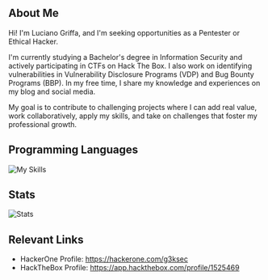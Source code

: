 ## About Me

Hi! I'm Luciano Griffa, and I'm seeking opportunities as a Pentester or Ethical Hacker.

I'm currently studying a Bachelor's degree in Information Security and actively participating in CTFs on Hack The Box. I also work on identifying vulnerabilities in Vulnerability Disclosure Programs (VDP) and Bug Bounty Programs (BBP). In my free time, I share my knowledge and experiences on my blog and social media.

My goal is to contribute to challenging projects where I can add real value, work collaboratively, apply my skills, and take on challenges that foster my professional growth.

## Programming Languages
![My Skills](https://skillicons.dev/icons?i=js,python,bash&theme=dark)
## Stats
![Stats](http://github-profile-summary-cards.vercel.app/api/cards/profile-details?username=lucianogriffa&theme=gruvbox)
## Relevant Links
- HackerOne Profile: https://hackerone.com/g3ksec
- HackTheBox Profile: https://app.hackthebox.com/profile/1525469
